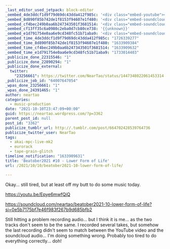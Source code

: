 ```yaml
---
_last_editor_used_jetpack: block-editor
_oembed_4de3ddcf1d9f79d69dc43dda412f985c: '<div class="embed-youtube"><iframe title="Beatober2021 #10 - Lower Form of Life" width="750" height="422" src="https://www.youtube.com/embed/Epye6mwfQiQ?feature=oembed" frameborder="0" allow="accelerometer; autoplay; clipboard-write; encrypted-media; gyroscope; picture-in-picture; web-share" referrerpolicy="strict-origin-when-cross-origin" allowfullscreen></iframe></div>'
_oembed_8d890f85b742de1f8153f94607e1f480: '<div class="embed-soundcloud"><iframe title="Beatober2021 #10 - Lower Form of Life by NearTao" width="750" height="400" scrolling="no" frameborder="no" src="https://w.soundcloud.com/player/?visual=true&url=https%3A%2F%2Fapi.soundcloud.com%2Ftracks%2F1139579407&show_artwork=true&maxheight=1000&maxwidth=750"></iframe></div>'
_oembed_cf4bec249b0aa6b247343501f3681514: '<div class="embed-soundcloud"><iframe title="Beatober2021 #10 - Lower Form of Life by NearTao" width="500" height="400" scrolling="no" frameborder="no" src="https://w.soundcloud.com/player/?visual=true&url=https%3A%2F%2Fapi.soundcloud.com%2Ftracks%2F1139579407&show_artwork=true&maxheight=750&maxwidth=500"></iframe></div>'
_oembed_cf13ff35c6a0980c2eba0d7cb80ce738: '{{unknown}}'
_oembed_e1d791754e0aa6e9cd348fc51b71aba9: '<div class="embed-soundcloud"><iframe title="Beatober2021 #10 - Lower Form of Life by NearTao" width="500" height="400" scrolling="no" frameborder="no" src="https://w.soundcloud.com/player/?visual=true&url=https%3A%2F%2Fapi.soundcloud.com%2Ftracks%2F1139579407&show_artwork=true&maxheight=750&maxwidth=500"></iframe></div>'
_oembed_time_4de3ddcf1d9f79d69dc43dda412f985c: "1726339277"
_oembed_time_8d890f85b742de1f8153f94607e1f480: "1633909384"
_oembed_time_cf4bec249b0aa6b247343501f3681514: "1633909632"
_oembed_time_e1d791754e0aa6e9cd348fc51b71aba9: "1733014403"
_publicize_done_22315546: "1"
_publicize_done_22890294: "1"
_publicize_done_external:
  twitter:
    "23256661": https://twitter.com/NearTao/status/1447348022061453314
_publicize_job_id: "64007647054"
_wpas_done_23256661: "1"
_wpas_done_24391465: "1"
author: neartao
categories:
  - music-production
date: "2021-10-10T23:47:09+00:00"
guid: https://neartao.wordpress.com/?p=3362
parent_post_id: null
post_id: "3362"
publicize_tumblr_url: http://.tumblr.com/post/664702428539764736
publicize_twitter_user: NearTao
tags:
  - akai-mpc-live-mk2
  - eurorack
  - tape-grain-glitch
timeline_notification: "1633909631"
title: 'Beatober2021 #10 - Lower Form of Life'
url: /2021/10/10/beatober2021-10-lower-form-of-life/

---
```

Okay... still tired, but at least off my butt to do some music today.

https://youtu.be/Epye6mwfQiQ

https://soundcloud.com/neartao/beatober2021-10-lower-form-of-life?si=0e5b7175bf7e46f983f267b9d685bfb2

Still hitting a problem recording audio... but I think it is me... as the two tracks don't seem to be the same. I recorded several takes, but somehow the last recording didn't seem to match between the YouTube video and the soundcloud audio... I'm doing something wrong. Probably too tired to do everything correctly... doh!
